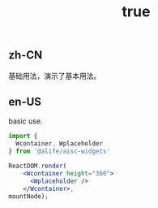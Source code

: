 ﻿---
order: 0
title:
  zh-CN: 基本
  en-US: Basic
---

## zh-CN

基础用法，演示了基本用法。

## en-US

basic use.


````jsx
import {
  Wcontainer, Wplaceholder
} from '@alife/aisc-widgets'

ReactDOM.render(
    <Wcontainer height="300">
      <Wplaceholder />
    </Wcontainer>,
mountNode);
````
